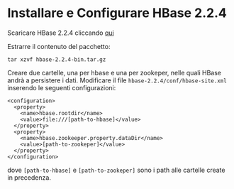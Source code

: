 # Installare e Configurare HBase 2.2.4

Scaricare HBase 2.2.4 cliccando [qui](https://downloads.apache.org/hbase/2.2.4/hbase-2.2.4-bin.tar.gz)

Estrarre il contenuto del pacchetto:
```
tar xzvf hbase-2.2.4-bin.tar.gz
```

Creare due cartelle, una per hbase e una per zookeper, nelle quali HBase andrà a persistere i dati.
Modificare il file `hbase-2.2.4/conf/hbase-site.xml` inserendo le seguenti configurazioni:

```
<configuration>
  <property>
    <name>hbase.rootdir</name>
    <value>file:///[path-to-hbase]</value>
  </property>
  <property>
    <name>hbase.zookeeper.property.dataDir</name>
    <value>[path-to-zookeper]</value>
  </property>
</configuration>
```
dove `[path-to-hbase]` e `[path-to-zookeper]` sono i path alle cartelle create in precedenza.
